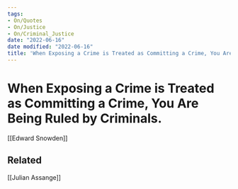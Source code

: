 ```yaml
---
tags:
- On/Quotes
- On/Justice
- On/Criminal_Justice
date: "2022-06-16"
date modified: "2022-06-16"
title: 'When Exposing a Crime is Treated as Committing a Crime, You Are Being Ruled by Criminals.'
---
```


# When Exposing a Crime is Treated as Committing a Crime, You Are Being Ruled by Criminals.
[[Edward Snowden]]

## Related
[[Julian Assange]]

